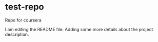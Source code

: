 # test-repo
Repo for coursera

I am editing the README file. Adding some more details about the project description.
